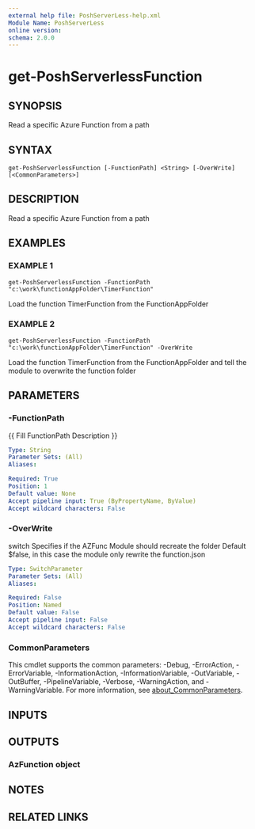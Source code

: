 ```yaml
---
external help file: PoshServerLess-help.xml
Module Name: PoshServerLess
online version:
schema: 2.0.0
---
```


# get-PoshServerlessFunction

## SYNOPSIS
Read a specific Azure Function from a path

## SYNTAX

```
get-PoshServerlessFunction [-FunctionPath] <String> [-OverWrite] [<CommonParameters>]
```

## DESCRIPTION
Read a specific Azure Function from a path

## EXAMPLES

### EXAMPLE 1
```
get-PoshServerlessFunction -FunctionPath "c:\work\functionAppFolder\TimerFunction"
```

Load the function TimerFunction from the FunctionAppFolder

### EXAMPLE 2
```
get-PoshServerlessFunction -FunctionPath "c:\work\functionAppFolder\TimerFunction" -OverWrite
```

Load the function TimerFunction from the FunctionAppFolder and tell the module to overwrite the function folder

## PARAMETERS

### -FunctionPath
{{ Fill FunctionPath Description }}

```yaml
Type: String
Parameter Sets: (All)
Aliases:

Required: True
Position: 1
Default value: None
Accept pipeline input: True (ByPropertyName, ByValue)
Accept wildcard characters: False
```

### -OverWrite
switch Specifies if the AZFunc Module should recreate the folder 
Default $false, in this case the module only rewrite the function.json

```yaml
Type: SwitchParameter
Parameter Sets: (All)
Aliases:

Required: False
Position: Named
Default value: False
Accept pipeline input: False
Accept wildcard characters: False
```

### CommonParameters
This cmdlet supports the common parameters: -Debug, -ErrorAction, -ErrorVariable, -InformationAction, -InformationVariable, -OutVariable, -OutBuffer, -PipelineVariable, -Verbose, -WarningAction, and -WarningVariable. For more information, see [about_CommonParameters](http://go.microsoft.com/fwlink/?LinkID=113216).

## INPUTS

## OUTPUTS

### AzFunction object
## NOTES

## RELATED LINKS
